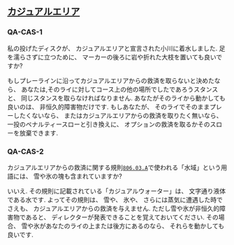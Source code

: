## [カジュアルエリア](80603)

### QA-CAS-1
私の投げたディスクが、
カジュアルエリアと宣言された小川に着水しました.
足を濡らさずに立つために、
マーカーの後ろに岩や折れた大枝を置いても良いですか?

もしプレーラインに沿ってカジュアルエリアからの救済を取らないと決めたなら、
あなたは,そのライに対してコース上の他の場所でしたであろうスタンスと、
同じスタンスを取らなければなりません.
あなたがそのライから動かしても良いのは、
非恒久的障害物だけです.
もしあなたが、
そのライでそのままプレーしたくないなら、
またはカジュアルエリアからの救済を取りたく無いなら、
一投のペナルティースローと引き換えに、
オプションの救済を取るかそのスローを放棄できます.

### QA-CAS-2
カジュアルエリアからの救済に関する規則[`806.03.A`](80603)で使われる「水域」という用語には、
雪や氷の塊も含まれていますか?

いいえ.
その規則に記載されている「カジュアルウォーター」は、
文字通り液体である水です.
よってその規則は、
雪や、
氷や、
さらには蒸気に遭遇した時でさえも、
カジュアルエリアからの救済を与えません.
ただし雪や氷が非恒久的障害物であると、
ディレクターが発表できることを覚えておいてください.
その場合、
雪や氷があなたのライの上または後方にあるのなら、
それらを動かしても良いです.
